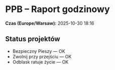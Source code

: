 # PPB – Raport godzinowy
**Czas (Europe/Warsaw):** 2025-10-30 18:16

## Status projektów
- Bezpieczny Pieszy — OK
- Zwolnij przy przejściu — OK
- Odblask ratuje życie — OK

